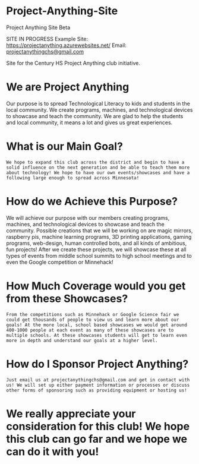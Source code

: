 # Project-Anything-Site
Project Anything Site Beta

SITE IN PROGRESS
Example Site: https://projectanything.azurewebsites.net/
Email: projectanythingchs@gmail.com

Site for the Century HS Project Anything club initiative.

# We are Project Anything
  Our purpose is to spread Technological Literacy to kids and students in the local community.
We create programs, machines, and technological devices to showcase and teach the community.
We are glad to help the students and local community, it means a lot and gives us great experiences.

# What is our Main Goal?
	We hope to expand this club across the district and begin to have a solid influence on the next generation and be able to teach them more about technology! We hope to have our own events/showcases and have a following large enough to spread across Minnesota!

# How do we Achieve this Purpose?
  We will achieve our purpose with our members creating programs, machines, and technological devices to showcase and teach the community. Possible creations that we will be working on are magic mirrors, raspberry pis, machine learning programs, 3D printing applications, gaming programs, web-design, human controlled bots, and all kinds of ambitious, fun projects! After we create these projects, we will showcase these at all types of events from middle school summits to high school meetings and to even the Google competition or Minnehack!

# How Much Coverage would you get from these Showcases?
	From the competitions such as Minnehack or Google Science fair we could get thousands of people to view us and learn more about our goals! At the more local, school based showcases we would get around 400-1000 people at each event as many of these showcases are to multiple schools. At these showcases students will get to learn even more in depth and understand our goals at a higher level.
	
# How do I Sponsor Project Anything?
	Just email us at projectanythingchs@gmail.com and get in contact with us! We will set up either payment information or processes or discuss other forms of sponsoring such as providing equipment or hosting us!
	
# We really appreciate your consideration for this club! We hope this club can go far and we hope we can do it with you!
